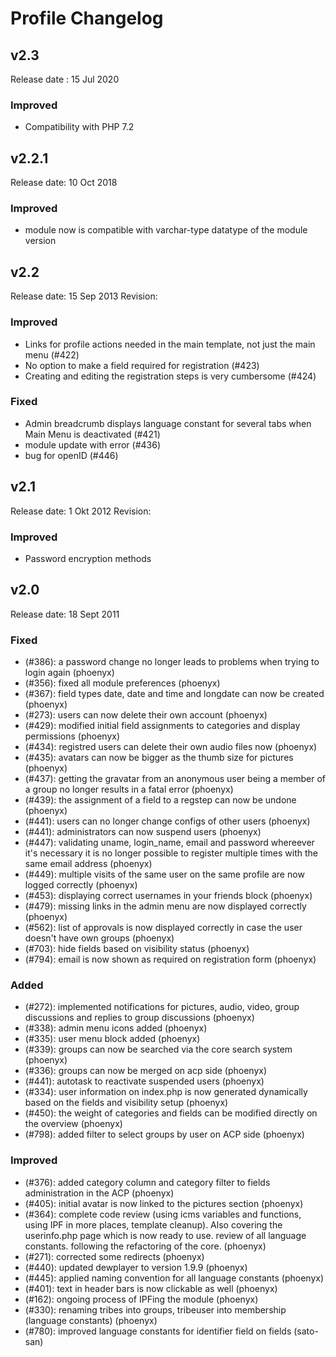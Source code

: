 # Profile Changelog

## v2.3
Release date : 15 Jul 2020

### Improved
* Compatibility with PHP 7.2


## v2.2.1
Release date: 10 Oct 2018

### Improved
* module now is compatible with varchar-type datatype of the module version 

## v2.2
Release date: 15 Sep 2013
Revision: 

### Improved
* Links for profile actions needed in the main template, not just the main menu (#422)
* No option to make a field required for registration (#423)
* Creating and editing the registration steps is very cumbersome (#424)

### Fixed
* Admin breadcrumb displays language constant for several tabs when Main Menu is deactivated (#421)
* module update with error (#436)
* bug for openID (#446)

## v2.1
Release date: 1 Okt 2012
Revision: 

### Improved
* Password encryption methods

## v2.0
Release date: 18 Sept 2011

### Fixed
* (#386): a password change no longer leads to problems when trying to login again (phoenyx)
* (#356): fixed all module preferences (phoenyx)
* (#367): field types date, date and time and longdate can now be created (phoenyx)
* (#273): users can now delete their own account (phoenyx)
* (#429): modified initial field assignments to categories and display permissions (phoenyx)
* (#434): registred users can delete their own audio files now (phoenyx)
* (#435): avatars can now be bigger as the thumb size for pictures (phoenyx)
* (#437): getting the gravatar from an anonymous user being a member of a group no longer results in a fatal error (phoenyx)
* (#439): the assignment of a field to a regstep can now be undone (phoenyx)
* (#441): users can no longer change configs of other users (phoenyx)
* (#441): administrators can now suspend users (phoenyx)
* (#447): validating uname, login_name, email and password whereever it's necessary it is no longer possible to register multiple times with the same email address (phoenyx)
* (#449): multiple visits of the same user on the same profile are now logged correctly (phoenyx)
* (#453): displaying correct usernames in your friends block (phoenyx)
* (#479): missing links in the admin menu are now displayed correctly (phoenyx)
* (#562): list of approvals is now displayed correctly in case the user doesn't have own groups (phoenyx)
* (#703): hide fields based on visibility status (phoenyx)
* (#794): email is now shown as required on registration form (phoenyx)

### Added
* (#272): implemented notifications for pictures, audio, video, group discussions and replies to group discussions (phoenyx)
* (#338): admin menu icons added (phoenyx)
* (#335): user menu block added (phoenyx)
* (#339): groups can now be searched via the core search system (phoenyx)
* (#336): groups can now be merged on acp side (phoenyx)
* (#441): autotask to reactivate suspended users (phoenyx)
* (#334): user information on index.php is now generated dynamically based on the fields and visibility setup (phoenyx)
* (#450): the weight of categories and fields can be modified directly on the overview (phoenyx)
* (#798): added filter to select groups by user on ACP side (phoenyx)

### Improved
* (#376): added category column and category filter to fields administration in the ACP (phoenyx)
* (#405): initial avatar is now linked to the pictures section (phoenyx)
* (#364): complete code review (using icms variables and functions, using IPF in more places, template cleanup). Also covering the userinfo.php page which is now ready to use. review of all language constants. following the refactoring of the core. (phoenyx)
* (#271): corrected some redirects (phoenyx)
* (#440): updated dewplayer to version 1.9.9 (phoenyx)
* (#445): applied naming convention for all language constants (phoenyx)
* (#401): text in header bars is now clickable as well (phoenyx)
* (#162): ongoing process of IPFing the module (phoenyx)
* (#330): renaming tribes into groups, tribeuser into membership (language constants) (phoenyx)
* (#780): improved language constants for identifier field on fields (sato-san)